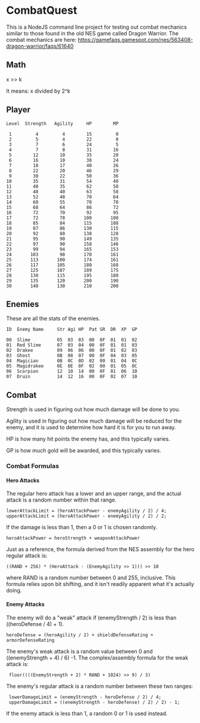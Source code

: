# CombatQuest

This is a NodeJS command line project for testing out combat mechanics similar to those found in the old NES game called Dragon Warrior. The combat mechanics are here: https://gamefaqs.gamespot.com/nes/563408-dragon-warrior/faqs/61640

## Math

x >> k

It means: x divided by 2^k

## Player

```
Level  Strength   Agility     HP        MP

 1         4         4        15         0
 2         5         4        22         0
 3         7         6        24         5
 4         7         8        31        16
 5        12        10        35        20
 6        16        10        38        24
 7        18        17        40        26
 8        22        20        46        29
 9        30        22        50        36
10        35        31        54        40
11        40        35        62        50
12        48        40        63        58
13        52        48        70        64
14        60        55        78        70
15        68        64        86        72
16        72        70        92        95
17        72        78       100       100
18        85        84       115       108
19        87        86       130       115
20        92        88       138       128
21        95        90       149       135
22        97        90       158       146
23        99        94       165       153
24       103        98       170       161
25       113       100       174       161
26       117       105       180       168
27       125       107       189       175
28       130       115       195       180
29       135       120       200       190
30       140       130       210       200
```

## Enemies

These are all the stats of the enemies.

```
ID  Enemy Name     Str Agi HP  Pat SR  DR  XP  GP

00  Slime          05  03  03  00  0F  01  01  02
01  Red Slime      07  03  04  00  0F  01  01  03
02  Drakee         09  06  06  00  0F  01  02  03
03  Ghost          0B  08  07  00  0F  04  03  05
04  Magician       0B  0C  0D  02  00  01  04  0C
05  Magidrakee     0E  0E  0F  02  00  01  05  0C
06  Scorpion       12  10  14  00  0F  01  06  10
07  Druin          14  12  16  00  0F  02  07  10
```

## Combat

Strength is used in figuring out how much damage will be done to you.

Agility is used in figuring out how much damage will be reduced for the enemy,
and it is used to determine how hard it is for you to run away.

HP is how many hit points the enemy has, and this typically varies.

GP is how much gold will be awarded, and this typically varies.

### Combat Formulas

#### Hero Attacks

The regular hero attack has a lower and an upper range, and the actual attack is a random number within that range.

```
lowerAttackLimit = (heroAttackPower - enemyAgility / 2) / 4;
upperAttackLimit = (heroAttackPower - enemyAgility / 2) / 2;
```

If the damage is less than 1, then a 0 or 1 is chosen randomly.

```
heroAttackPower = heroStrength + weaponAttackPower
```

Just as a reference, the formula derived from the NES assembly for the hero regular attack is:

```
((RAND + 256) * (HeroAttack - (EnemyAgility >> 1))) >> 10
```

where RAND is a random number between 0 and 255, inclusive. This formula relies upon bit shifting, and it isn't readily apparent what it's actually doing.

#### Enemy Attacks

The enemy will do a "weak" attack if (enemyStrength / 2) is less than
((heroDefense / 4) + 1).

```
heroDefense = (heroAgility / 2) + shieldDefenseRating + armorDefenseRating
```

The enemy's weak attack is a random value between 0 and ((enemyStrength + 4) / 6) -1.
The complex/assembly formula for the weak attack is:

```
 floor((((EnemyStrength + 2) * RAND + 1024) >> 9) / 3)
```

 The enemy's regular attack is a random number between these two ranges:

```
 lowerDamageLimit = (enemyStrength - heroDefense / 2) / 4;
 upperDamageLimit = ((enemyStrength - heroDefense) / 2) / 2) - 1;
```

 If the enemy attack is less than 1, a random 0 or 1 is used instead.
